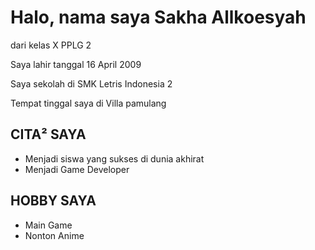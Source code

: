 <h1>Halo, nama saya Sakha Allkoesyah</h1>
<p>dari kelas X PPLG 2</p>
<p>Saya lahir tanggal 16 April 2009</p>
<p>Saya sekolah di SMK Letris Indonesia 2</p>
<p>Tempat tinggal saya di Villa pamulang</p>
<h2>CITA² SAYA</h2>
<ul>
  <li>Menjadi siswa yang sukses di dunia akhirat</li>
  <li>Menjadi Game Developer</li>
</ul>
<h2>HOBBY SAYA</h2>
<ul>
  <li>Main Game</li>
  <li>Nonton Anime</li>
</ul>
